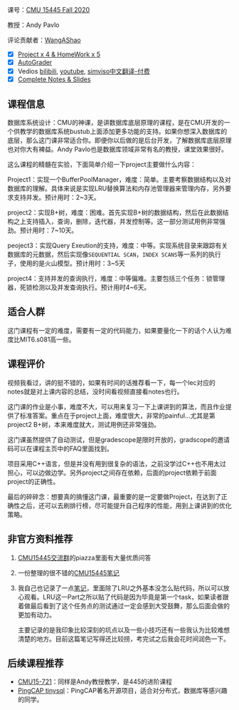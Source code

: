 课号：[CMU 15445 Fall 2020](https://15445.courses.cs.cmu.edu/fall2020/) 

教授：Andy Pavlo 

评论贡献者：[WangAShao](https://github.com/WangAShao)

- [x] [Project x 4 & HomeWork x 5](https://15445.courses.cs.cmu.edu/fall2020/assignments.html)
- [x] [AutoGrader](https://www.gradescope.com/courses/195440) 
- [x] Vedios [bilibili](https://www.bilibili.com/video/BV1q741127SQ), [youtube](https://www.youtube.com/watch?v=oeYBdghaIjc), [simviso中文翻译-付费](https://www.simtoco.com/#/albums?id=1000013)
- [x] [Complete Notes & Slides](https://15445.courses.cs.cmu.edu/fall2020/schedule.html#)

## 课程信息

数据库系统设计：CMU的神课，是讲数据库底层原理的课程，是在CMU开发的一个供教学的数据库系统bustub上面添加更多功能的支持。如果你想深入数据库的底层，那么这门课非常适合你。即便你以后做的是后台开发，了解数据库底层原理也对你大有裨益。Andy Pavlo也是数据库领域非常有名的教授，课堂效果很好。

这么课程的精髓在实验，下面简单介绍一下project主要做什么内容：

Project1：实现一个BufferPoolManager，难度：简单。主要考察数据结构以及对数据库的理解。具体来说是实现LRU替换算法和内存池管理器来管理内存，另外要求支持并发。预计用时：2~3天。

project2：实现B+树，难度：困难。首先实现B+树的数据结构，然后在此数据结构之上支持插入，查询，删除，迭代器，并发控制等。这一部分测试用例非常强劲。预计用时：7~10天。

peoject3：实现Query Exeution的支持，难度：中等。实现系统目录来跟踪有关数据库的元数据，然后实现像`SEQUENTIAL SCAN`，`INDEX SCANS`等一系列的执行子，使用的是火山模型。预计用时：3~5天

project4：支持并发的查询执行，难度：中等偏难。主要包括三个任务：锁管理器，死锁检测以及并发查询执行。预计用时4~6天。

## 适合人群

这门课程有一定的难度，需要有一定的代码能力，如果要量化一下的话个人认为难度比MIT6.s081高一些。

## 课程评价

视频我看过，讲的挺不错的，如果有时间的话推荐看一下，每一个lec对应的notes就是对上课内容的总结，没时间看视频直接看notes也行。

这门课的作业是小事，难度不大，可以用来复习一下上课讲到的算法，而且作业提供了标准答案。重点在于project上面，难度很大，非常的painful...尤其是第project2 B+树，本来难度就大，测试用例还非常强劲。

这门课虽然提供了自动测试，但是gradescope是限时开放的，gradscope的邀请码可以在课程主页中的FAQ里面找到。

项目采用C++语言，但是并没有用到很复杂的语法，之前没学过C++也不用太过担心，可以边做边学。另外project之间存在依赖，后面的project依赖于前面project的正确性。

最后的碎碎念：想要真的搞懂这门课，最重要的是一定要做Project，在达到了正确性之后，还可以去刷排行榜，尽可能提升自己程序的性能，用到上课讲到的优化策略。

## 非官方资料推荐

1. [CMU15445交流群](https://zhuanlan.zhihu.com/p/366484273)的piazza里面有大量优质问答

2. 一份整理的很不错的[CMU15445笔记](https://zhenghe.gitbook.io/open-courses/cmu-15-445-645-database-systems/relational-data-model)

3. 我自己也记录了一点[笔记](https://www.zhihu.com/column/c_1389608400238546945)，里面除了LRU之外基本没怎么贴代码，所以可以放心观看。LRU这一Part之所以贴了代码是因为毕竟是第一个task，如果读者跟着做最后看到了这个任务点的测试通过一定会感到大受鼓舞，那么后面会做的更加有动力。

   主要记录的是我印象比较深刻的坑点以及一些小技巧还有一些我认为比较难想清楚的地方。目前这篇笔记写得还比较捞，考完试之后我会花时间润色一下。

## 后续课程推荐

- [CMU15-721](https://15721.courses.cs.cmu.edu/spring2020/)：同样是Andy教授教学，是445的进阶课程
- [PingCAP tinysql](https://university.pingcap.com/talent-plan/implement-a-mini-distributed-relational-database)：PingCAP著名开源项目，适合对分布式，数据库等感兴趣的同学。